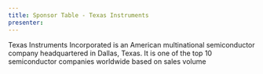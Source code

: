 ```yaml
---
title: Sponsor Table - Texas Instruments
presenter:
---
```


Texas Instruments Incorporated is an American multinational semiconductor company headquartered in Dallas, Texas. It is one of the top 10 semiconductor companies worldwide based on sales volume
